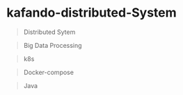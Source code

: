 # kafando-distributed-System

> Distributed Sytem

> Big Data Processing

> k8s

> Docker-compose

> Java
